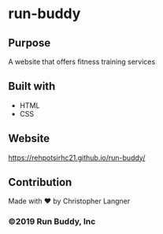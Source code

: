 # run-buddy

## Purpose 
A website that offers fitness training services 

## Built with
* HTML
* CSS

## Website 
https://rehpotsirhc21.github.io/run-buddy/

## Contribution
Made with ❤️ by Christopher Langner 

### ©️2019 Run Buddy, Inc
